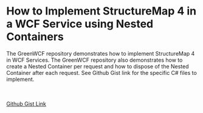 <h1>How to Implement StructureMap 4 in a WCF Service using Nested Containers</h1>
The GreenWCF repository demonstrates how to implement StructureMap 4 in WCF Services.  The GreenWCF repository also demonstrates how to create a Nested Container per request and how to dispose of the Nested Container after each request.  See Github Gist link for the specific C# files to implement.

<br /><br />
<a href="https://gist.github.com/michaeldeongreen/59c01f9b7fe45636b1aa5f946ac0adfb">Github Gist Link</a>
